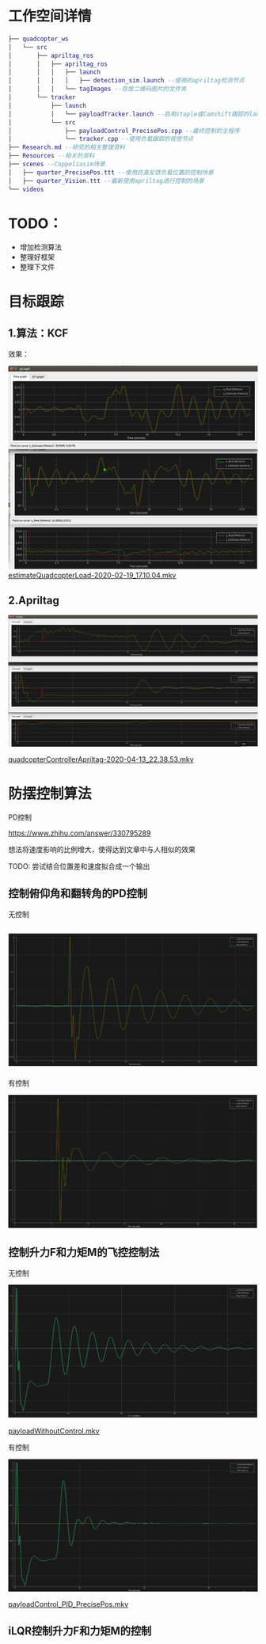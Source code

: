 

# 工作空间详情

```lua
├── quadcopter_ws
│   └── src
│       ├── apriltag_ros
│       │   ├── apriltag_ros
│       │   │   ├── launch
│       │   │   │   ├── detection_sim.launch --使用的apriltag检测节点
│       │   │   └── tagImages --存放二维码图片的文件夹
│       └── tracker
│           ├── launch
│           │   └── payloadTracker.launch --启用staple或Camshift跟踪的launch文件
│           └── src
│               ├── payloadControl_PrecisePos.cpp --最终控制的主程序
│               └── tracker.cpp --使用负载跟踪的视觉节点
├── Research.md --研究的相关整理资料
├── Resources --相关的资料
├── scenes --Coppeliasim场景
│   ├── quarter_PrecisePos.ttt --使用仿真反馈负载位置的控制场景
│   ├── quarter_Vision.ttt --最新使用apriltag进行控制的场景
└── videos 
```



# TODO：

- 增加检测算法
- 整理好框架
- 整理下文件



# 目标跟踪

## 1.算法：KCF

效果：

![xyzEstimation](README.assets/xyzEstimation_KCF.png) [estimateQuadcopterLoad-2020-02-19_17.10.04.mkv](videos/estimateQuadcopterLoad-2020-02-19_17.10.04.mkv) 

## 2.Apriltag

![image-20200413224519397](README.assets/image-20200413224519397.png)

 [quadcopterControllerApriltag-2020-04-13_22.38.53.mkv](videos/quadcopterControllerApriltag-2020-04-13_22.38.53.mkv) 

# 防摆控制算法

PD控制

https://www.zhihu.com/answer/330795289

想法将速度影响的比例增大，使得达到文章中与人相似的效果

TODO: 尝试结合位置差和速度拟合成一个输出



## 控制俯仰角和翻转角的PD控制

无控制

## ![xvControl](README.assets/without_xvControl.png)

有控制

![xvControl](README.assets/xvControl.png)

## 控制升力F和力矩M的飞控控制法

无控制

![payloadWithoutControl_PrecisePos](README.assets/payloadWithoutControl_PrecisePos.png)

 [payloadWithoutControl.mkv](videos/payloadWithoutControl.mkv) 

有控制

![payloadControl_PrecisePos](README.assets/payloadControl_PrecisePos.png)

 [payloadControl_PID_PrecisePos.mkv](videos/payloadControl_PID_PrecisePos.mkv) 

## iLQR控制升力F和力矩M的控制
```

```